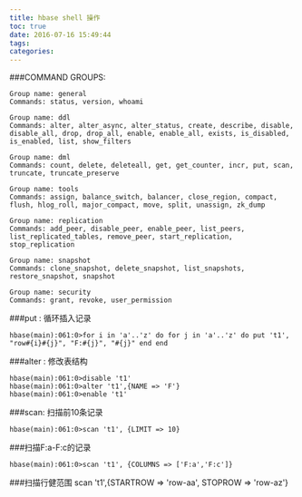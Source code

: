 ```yaml
---
title: hbase shell 操作
toc: true
date: 2016-07-16 15:49:44
tags:
categories:
---
```



###COMMAND GROUPS:

	Group name: general
	Commands: status, version, whoami

	Group name: ddl
	Commands: alter, alter_async, alter_status, create, describe, disable, disable_all, drop, drop_all, enable, enable_all, exists, is_disabled, is_enabled, list, show_filters

	Group name: dml
	Commands: count, delete, deleteall, get, get_counter, incr, put, scan, truncate, truncate_preserve

	Group name: tools
	Commands: assign, balance_switch, balancer, close_region, compact, flush, hlog_roll, major_compact, move, split, unassign, zk_dump

	Group name: replication
	Commands: add_peer, disable_peer, enable_peer, list_peers, list_replicated_tables, remove_peer, start_replication, stop_replication

	Group name: snapshot
	Commands: clone_snapshot, delete_snapshot, list_snapshots, restore_snapshot, snapshot

	Group name: security
	Commands: grant, revoke, user_permission


###put : 循环插入记录

	hbase(main):061:0>for i in 'a'..'z' do for j in 'a'..'z' do put 't1', "row#{i}#{j}", "F:#{j}", "#{j}" end end

###alter : 修改表结构

	hbase(main):061:0>disable 't1'
	hbase(main):061:0>alter 't1',{NAME => 'F'}
	hbase(main):061:0>enable 't1'

###scan: 扫描前10条记录

	hbase(main):061:0>scan 't1', {LIMIT => 10}

###扫描F:a-F:c的记录

	hbase(main):061:0>scan 't1', {COLUMNS => ['F:a','F:c']}

###扫描行健范围
	scan 't1',{STARTROW => 'row-aa', STOPROW => 'row-az'}
